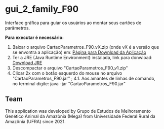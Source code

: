 # gui_2_family_F90
Interface gráfica para guiar os usuários ao montar seus cartões de parâmetros.

**Para executar é necessário:**
1. Baixar o arquivo CartaoParametros_F90_vX.zip (onde vX é a versão que se envontra a aplicação) em: [Página para Download da Aplicação](https://github.com/MEGA-UFRA/gui_2_famaily_F90/releases/tag/v1)
2. Ter a JRE (Java Runtime Environment) instalada, link para donwload: [Download JRE](https://www.oracle.com/br/java/technologies/javase-jre8-downloads.html)
3. Descompactar o arquivo "CartaoParametros_F90_v1.zip"
4. Clicar 2x com o botão esquerdo do mouse no arquivo "CartaoParametros_F90.jar" ;
4.1. Aos amantes de linhas de comando, no terminal digite: java -jar "CartaoParametros_F90.jar" 

## Team
This application was developed by Grupo de Estudos de Melhoramento Genético Animal da Amazônia (Mega) from Universidade Federal Rural da Amazônia (UFRA) since 2021.

